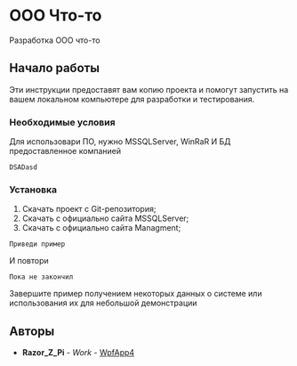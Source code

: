 # ООО Что-то

Разработка ООО что-то

## Начало работы

Эти инструкции предоставят вам копию проекта и помогут запустить на вашем локальном компьютере для разработки и тестирования.

### Необходимые условия

Для использовари ПО, нужно MSSQLServer, WinRaR И БД предоставленное компанией
```
DSADasd
```

### Установка

1) Скачать проект с Git-репозитория;
2) Скачать с официально сайта MSSQLServer;
3) Скачать с официально сайта Managment;

```
Приведи пример
```

И повтори

```
Пока не закончил
```

Завершите пример получением некоторых данных о системе или использования их для небольшой демонстрации

## Авторы

* **Razor_Z_Pi** - *Work* - [WpfApp4](...)
